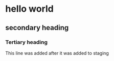 # hello world
## secondary heading

### Tertiary heading

This line was added after it was added to staging